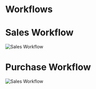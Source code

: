 <!-- add-breadcrumbs -->
<!-- add-breadcrumbs -->
# Workflows

# Sales Workflow

<img class="screenshot" alt="Sales Workflow" src="/docs/assets/img/tablix/workflow/workflow1.png">

# Purchase Workflow

<img class="screenshot" alt="Sales Workflow" src="/docs/assets/img/tablix/workflow/workflow2.png">

